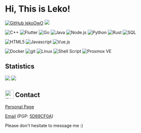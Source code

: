 # Hi, This is Leko!

[![GitHub lekoOwO](https://img.shields.io/github/followers/lekoOwO?label=follow&style=social)](https://github.com/lekoOwO)
![](https://komarev.com/ghpvc/?username=lekoOwO&color=5EBFFF)

<p>
    <img alt="C++" src="https://img.shields.io/badge/-C++-00599c?logo=c%2b%2b&logoColor=fff&style=for-the-badge">
    <img alt="Flutter" src="https://img.shields.io/badge/-Flutter-02569b?logo=flutter&logoColor=fff&style=for-the-badge">
    <img alt="Go" src="https://img.shields.io/badge/-Go-00add8?logo=go&logoColor=fff&style=for-the-badge">
    <img alt="Java" src="https://img.shields.io/badge/-Java-007396?logo=openjdk&logoColor=fff&style=for-the-badge">
    <img alt="Node.js" src="https://img.shields.io/badge/-Node.js-336633?logo=Node.js&logoColor=fff&style=for-the-badge">
    <img alt="Python" src="https://img.shields.io/badge/-Python-3776ab?logo=python&logoColor=fff&style=for-the-badge">
    <img alt="Rust" src="https://img.shields.io/badge/-Rust-000000?logo=rust&logoColor=fff&style=for-the-badge">
    <img alt="SQL" src="https://img.shields.io/badge/-SQL-4479a1?logo=mysql&logoColor=fff&style=for-the-badge">
    
</p>

<p>
  <img alt="HTML5" src="https://img.shields.io/badge/-HTML5-e34f26?logo=html5&logoColor=fff&style=for-the-badge">
  <img alt="Javascript" src="https://img.shields.io/badge/-Javascript-f7df1e?logo=javascript&logoColor=fff&style=for-the-badge">
  <img alt="Vue.js" src="https://img.shields.io/badge/-Vue.js-4FC08D?logo=vue.js&logoColor=fff&style=for-the-badge">
</p>

<p>
  <img alt="Docker" src="https://img.shields.io/badge/-Docker-2496ed?logo=docker&logoColor=fff&style=for-the-badge">
  <img alt="git" src="https://img.shields.io/badge/-git-f05032?logo=git&logoColor=fff&style=for-the-badge">
  <img alt="Linux" src="https://img.shields.io/badge/-GNU%2FLinux-fcc624?logo=linux&logoColor=fff&style=for-the-badge">
  <img alt="Shell Script" src="https://img.shields.io/badge/-Shell%20Script-4eaa25?logo=gnu-bash&logoColor=fff&style=for-the-badge">
  <img alt="Proxmox VE" src="https://img.shields.io/badge/-Proxmox%20VE-e57000?logo=proxmox&logoColor=fff&style=for-the-badge">
</p>

## Statistics

<img src="https://github-readme-stats.lekoowo.vercel.app/api?username=lekoOwO&show_icons=true&theme=graywhite&count_private=true&cache_seconds=1800" />

<img src="https://github-readme-stats.lekoowo.vercel.app/api/top-langs/?username=lekoOwO&theme=graywhite&count_private=true&langs_count=20&layout=compact&cache_seconds=1800" />

<h2><img width="28" height="28" valign="text-bottom" alt="speech balloon" src="https://github.githubassets.com/images/icons/emoji/unicode/1f4ac.png"> Contact</h2>

[Personal Page](https://leko.moe)

[Email](mailto:leko@leko.moe) (PGP: [5D69CF0A](https://keys.openpgp.org/vks/v1/by-fingerprint/3111D4E596C4102EB443DBD6807BCB295D69CF0A))

Please don't hesitate to message me :)
